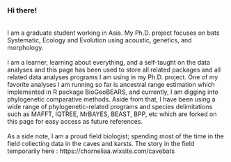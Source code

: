 ### Hi there!
<br />
I am a graduate student working in Asia. My Ph.D. project focuses on bats Systematic, Ecology and Evolution using acoustic, genetics, and morphology.
<br />

<br />
I am a learner, learning about everything, and a self-taught on the data analyses and this page has been used to store all related packages and all related data analyses programs I am using in my Ph.D. project. One of my favorite analyses I am running so far is ancestral range estimation which implemented in R package BioGeoBEARS, and currently, I am digging into phylogenetic comparative methods. Aside from that, I have been using a wide range of phylogenetic-related programs and species delimitations such as MAFFT, IQTREE, MrBAYES, BEAST, BPP, etc which are forked on this page for easy access as future references.  
<br/>


<br />
As a side note, I am a proud field biologist; spending most of the time in the field collecting data in the caves and karsts. The story in the field temporarily here : https://chorneliaa.wixsite.com/cavebats


